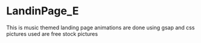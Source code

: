 # LandinPage_E
This is music themed landing page 
animations are done using gsap and css 
pictures used are free stock pictures 
